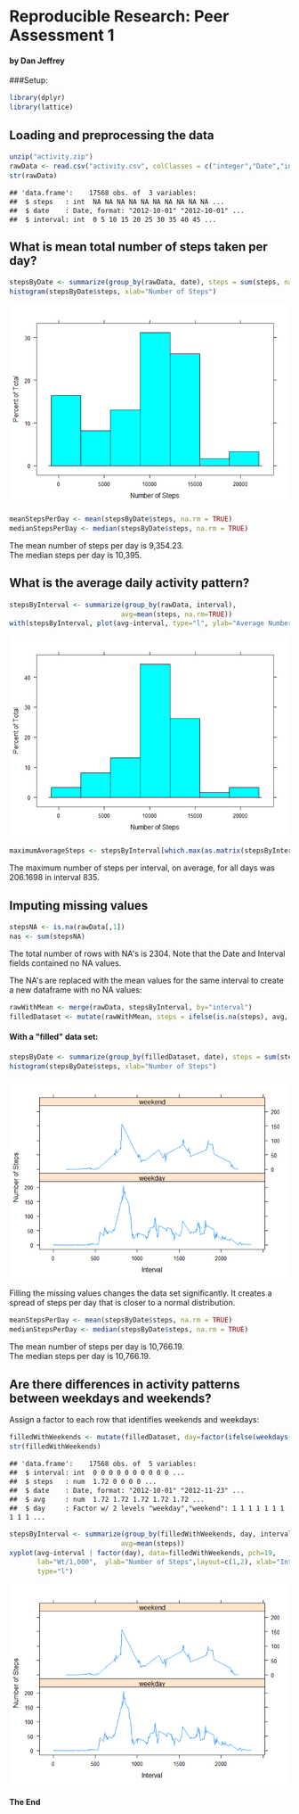 # Reproducible Research: Peer Assessment 1
#### by Dan Jeffrey  

###Setup: 

```r
library(dplyr)
library(lattice)
```
  
  
## Loading and preprocessing the data

```r
unzip("activity.zip")
rawData <- read.csv("activity.csv", colClasses = c("integer","Date","integer"))
str(rawData)
```

```
## 'data.frame':	17568 obs. of  3 variables:
##  $ steps   : int  NA NA NA NA NA NA NA NA NA NA ...
##  $ date    : Date, format: "2012-10-01" "2012-10-01" ...
##  $ interval: int  0 5 10 15 20 25 30 35 40 45 ...
```
  
  
## What is mean total number of steps taken per day?

```r
stepsByDate <- summarize(group_by(rawData, date), steps = sum(steps, na.rm=TRUE))
histogram(stepsByDate$steps, xlab="Number of Steps")
```

![](PA1_template_files/figure-html/unnamed-chunk-3-1.png)<!-- -->

```r
meanStepsPerDay <- mean(stepsByDate$steps, na.rm = TRUE)
medianStepsPerDay <- median(stepsByDate$steps, na.rm = TRUE)
```
The mean number of steps per day is 9,354.23.  
The median steps per day is 10,395.  
  
  
## What is the average daily activity pattern?

```r
stepsByInterval <- summarize(group_by(rawData, interval), 
                            avg=mean(steps, na.rm=TRUE))
with(stepsByInterval, plot(avg~interval, type="l", ylab="Average Number of Steps", xlab="Interval"))
```

![](PA1_template_files/figure-html/unnamed-chunk-5-1.png)<!-- -->

```r
maximumAverageSteps <- stepsByInterval[which.max(as.matrix(stepsByInterval)[,2]),]
```
The maximum number of steps per interval, on average, for all days was 206.1698 in interval 835.  

## Imputing missing values

```r
stepsNA <- is.na(rawData[,1])
nas <- sum(stepsNA)
```
The total number of rows with NA's is 2304.  Note that the Date and Interval fields contained no NA values.

The NA's are replaced with the mean values for the same interval to create a new dataframe with no NA values:

```r
rawWithMean <- merge(rawData, stepsByInterval, by="interval")
filledDataset <- mutate(rawWithMean, steps = ifelse(is.na(steps), avg, steps))
```
  
#### With a "filled" data set: 

```r
stepsByDate <- summarize(group_by(filledDataset, date), steps = sum(steps, na.rm=TRUE))
histogram(stepsByDate$steps, xlab="Number of Steps")
```

![](PA1_template_files/figure-html/unnamed-chunk-8-1.png)<!-- -->
  
Filling the missing values changes the data set significantly. It creates a spread of steps per day that is closer to a normal distribution.  
  

```r
meanStepsPerDay <- mean(stepsByDate$steps, na.rm = TRUE)
medianStepsPerDay <- median(stepsByDate$steps, na.rm = TRUE)
```
The mean number of steps per day is 10,766.19.   
The median steps per day is 10,766.19.  

## Are there differences in activity patterns between weekdays and weekends?
Assign a factor to each row that identifies weekends and weekdays:

```r
filledWithWeekends <- mutate(filledDataset, day=factor(ifelse(weekdays(rawData$date) == "Saturday" | weekdays(rawData$date) == "Sunday", "weekend","weekday")))
str(filledWithWeekends)
```

```
## 'data.frame':	17568 obs. of  5 variables:
##  $ interval: int  0 0 0 0 0 0 0 0 0 0 ...
##  $ steps   : num  1.72 0 0 0 0 ...
##  $ date    : Date, format: "2012-10-01" "2012-11-23" ...
##  $ avg     : num  1.72 1.72 1.72 1.72 1.72 ...
##  $ day     : Factor w/ 2 levels "weekday","weekend": 1 1 1 1 1 1 1 1 1 1 ...
```


```r
stepsByInterval <- summarize(group_by(filledWithWeekends, day, interval), 
                            avg=mean(steps))
xyplot(avg~interval | factor(day), data=filledWithWeekends, pch=19,
       lab="Wt/1,000",  ylab="Number of Steps",layout=c(1,2), xlab="Interval",
       type="l")
```

![](PA1_template_files/figure-html/unnamed-chunk-11-1.png)<!-- -->

#### The End

